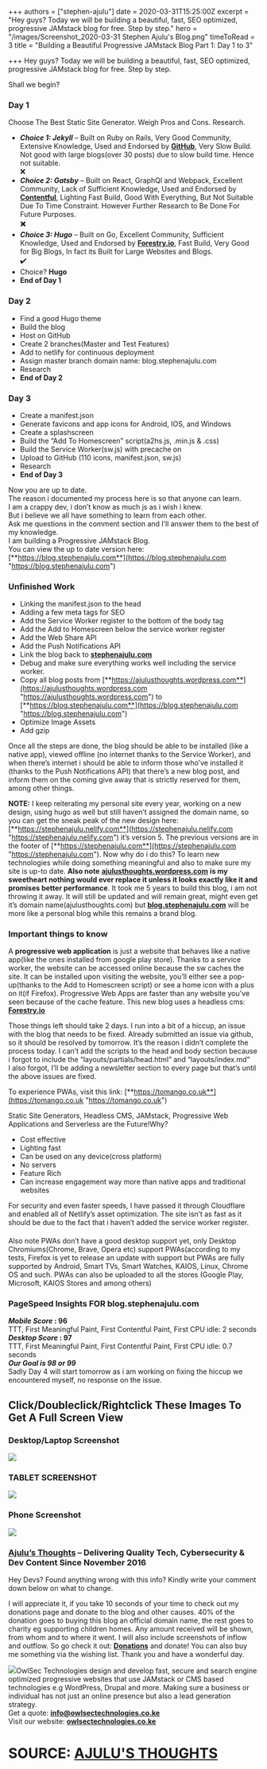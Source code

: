 +++
authors = ["stephen-ajulu"]
date = 2020-03-31T15:25:00Z
excerpt = "Hey guys? Today we will be building a beautiful, fast, SEO optimized, progressive JAMstack blog for free. Step by step."
hero = "/images/Screenshot_2020-03-31 Stephen Ajulu's Blog.png"
timeToRead = 3
title = "Building a Beautiful Progressive JAMstack Blog Part 1: Day 1 to 3"

+++
Hey guys? Today we will be building a beautiful, fast, SEO optimized, progressive JAMstack blog for free. Step by step.

Shall we begin?

### **Day 1**

Choose The Best Static Site Generator. Weigh Pros and Cons. Research.

* **_Choice 1: Jekyll_** – Built on Ruby on Rails, Very Good Community, Extensive Knowledge, Used and Endorsed by [**GitHub**](https://github.com), Very Slow Build. Not good with large blogs(over 30 posts) due to slow build time. Hence not suitable.  
  ❌
* **_Choice 2: Gatsby_** – Built on React, GraphQl and Webpack, Excellent Community, Lack of Sufficient Knowledge, Used and Endorsed by [**Contentful**](https://contentful.com), Lighting Fast Build, Good With Everything, But Not Suitable Due To Time Constraint. However Further Research to Be Done For Future Purposes.   
  ✖️
* **_Choice 3: Hugo_** – Built on Go, Excellent Community, Sufficient Knowledge, Used and Endorsed by [**Forestry.io**](https://forestry.io), Fast Build, Very Good for Big Blogs, In fact its Built for Large Websites and Blogs.  
  ✔️
* Choice? **Hugo**
* **End of Day 1**

### **Day 2**

* Find a good Hugo theme
* Build the blog
* Host on GitHub
* Create 2 branches(Master and Test Features)
* Add to netlify for continuous deployment
* Assign master branch domain name: blog.stephenajulu.com
* Research
* **End of Day 2**

### **Day 3**

* Create a manifest.json
* Generate favicons and app icons for Android, IOS, and Windows
* Create a splashscreen
* Build the “Add To Homescreen” script(a2hs.js, .min.js & .css)
* Build the Service Worker(sw.js) with precache on
* Upload to GitHub (110 icons, manifest.json, sw.js)
* Research
* **End of Day 3**

Now you are up to date.   
The reason i documented my process here is so that anyone can learn.  
I am a crappy dev, i don’t know as much js as i wish i knew.  
But i believe we all have something to learn from each other.  
Ask me questions in the comment section and I’ll answer them to the best of my knowledge.  
I am building a Progressive JAMstack Blog.  
You can view the up to date version here: [**https://blog.stephenajulu.com**](https://blog.stephenajulu.com "https://blog.stephenajulu.com")

### **Unfinished Work**

* Linking the manifest.json to the head
* Adding a few meta tags for SEO
* Add the Service Worker register to the bottom of the body tag
* Add the Add to Homescreen below the service worker register
* Add the Web Share API
* Add the Push Notifications API
* Link the blog back to [**stephenajulu.com**](https://stephenajulu.com)
* Debug and make sure everything works well including the service worker.
* Copy all blog posts from [**https://ajulusthoughts.wordpress.com**](https://ajulusthoughts.wordpress.com "https://ajulusthoughts.wordpress.com") to [**https://blog.stephenajulu.com**](https://blog.stephenajulu.com "https://blog.stephenajulu.com")
* Optimize Image Assets
* Add gzip

Once all the steps are done, the blog should be able to be installed (like a native app), viewed offline (no internet thanks to the Service Worker), and when there’s internet i should be able to inform those who’ve installed it (thanks to the Push Notifications API) that there’s a new blog post, and inform them on the coming give away that is strictly reserved for them, among other things.

**NOTE:** I keep reiterating my personal site every year, working on a new design, using hugo as well but still haven’t assigned the domain name, so you can get the sneak peak of the new design here: [**https://stephenajulu.nelify.com**](https://stephenajulu.nelify.com "https://stephenajulu.nelify.com") it’s version 5. The previous versions are in the footer of [**https://stephenajulu.com**](https://stephenajulu.com "https://stephenajulu.com"). Now why do i do this? To learn new technologies while doing something meaningful and also to make sure my site is up-to date. **Also note** [**ajulusthoughts.wordpress.com**](https://ajulusthoughts.wordpress.com) **is my sweetheart nothing would ever replace it unless it looks exactly like it and promises better performance**. It took me 5 years to build this blog, i am not throwing it away. It will still be updated and will remain great, might even get it’s domain name(ajulusthoughts.com) but [**blog.stephenajulu.com**](https://blog.stephenajulu.com) will be more like a personal blog while this remains a brand blog.

### **Important things to know**

A **progressive web application** is just a website that behaves like a native app(like the ones installed from google play store). Thanks to a service worker, the website can be accessed online because the sw caches the site. It can be installed upon visiting the website, you’ll either see a pop-up(thanks to the Add to Homescreen script) or see a home icon with a plus on it(if Firefox). Progressive Web Apps are faster than any website you’ve seen because of the cache feature. This new blog uses a headless cms: [**Forestry.io**](https://forestry.io)

  
Those things left should take 2 days. I run into a bit of a hiccup, an issue with the blog that needs to be fixed. Already submitted an issue via github, so it should be resolved by tomorrow. It’s the reason i didn’t complete the process today. I can’t add the scripts to the head and body section because i forgot to include the “layouts/partials/head.html” and “layouts/index.md”  
I also forgot, I’ll be adding a newsletter section to every page but that’s until the above issues are fixed.

To experience PWAs, visit this link: [**https://tomango.co.uk**](https://tomango.co.uk "https://tomango.co.uk")

  
Static Site Generators, Headless CMS, JAMstack, Progressive Web Applications and Serverless are the Future!Why?

* Cost effective
* Lighting fast
* Can be used on any device(cross platform)
* No servers
* Feature Rich
* Can increase engagement way more than native apps and traditional websites

  
For security and even faster speeds, I have passed it through Cloudflare and enabled all of Netlify’s asset optimization. The site isn’t as fast as it should be due to the fact that i haven’t added the service worker register.

#### 

Also note PWAs don’t have a good desktop support yet, only Desktop Chromiums(Chrome, Brave, Opera etc) support PWAs(according to my tests, Firefox is yet to release an update with support but PWAs are fully supported by Android, Smart TVs, Smart Watches, KAIOS, Linux, Chrome OS and such. PWAs can also be uploaded to all the stores (Google Play, Microsoft, KAIOS Stores and among others)

### PageSpeed Insights FOR blog.stephenajulu.com

**_Mobile Score_ : 96**  
TTT, First Meaningful Paint, First Contentful Paint, First CPU idle: 2 seconds  
**_Desktop Score_ : 97**  
TTT, First Meaningful Paint, First Contentful Paint, First CPU idle: 0.7 seconds  
**_Our Goal is 98 or 99_**  
Sadly Day 4 will start tomorrow as i am working on fixing the hiccup we encountered myself, no response on the issue.

## Click/Doubleclick/Rightclick These Images To Get A Full Screen View

### Desktop/Laptop Screenshot

![](https://ajulusthoughts.files.wordpress.com/2020/03/screenshot_2020-03-31-stephen-ajulus-blog-full.jpg?w=160)

### TABLET SCREENSHOT

![](https://ajulusthoughts.files.wordpress.com/2020/03/screenshot_2020-03-31-stephen-ajulus-blog-tablet.png?w=105)

### Phone Screenshot

![](https://ajulusthoughts.files.wordpress.com/2020/03/screenshot_2020-03-31-stephen-ajulus-blog-phone.png?w=27)

### [**Ajulu’s Thoughts**](https://ajulusthoughts.wordpress.com) – Delivering Quality Tech, Cybersecurity & Dev Content Since November 2016

Hey Devs? Found anything wrong with this info? Kindly write your comment down below on what to change.

I will appreciate it, if you take 10 seconds of your time to check out my donations page and donate to the blog and other causes. 40% of the donation goes to buying this blog an official domain name, the rest goes to charity eg supporting children homes. Any amount received will be shown, from whom and to where it went. I will also include screenshots of inflow and outflow. So go check it out: [**Donations**](https://ajulusthoughts.wordpress.com/donate/) and donate! You can also buy me something via the wishing list. Thank you and have a wonderful day.

[![](https://ajulusthoughts.files.wordpress.com/2020/02/my-post38.png?w=1024)](https://owlsectechnologies.co.ke)OwlSec Technologies design and develop fast, secure and search engine optimized progressive websites that use JAMstack or CMS based technologies e.g WordPress, Drupal and more. Making sure a business or individual has not just an online presence but also a lead generation strategy.  
Get a quote: [**info@owlsectechnologies.co.ke**](mailto:info@owlsectechnologies.co.ke)  
Visit our website: [**owlsectechnologies.co.ke**](https://owlsectechnologies.co.ke)

# **SOURCE:** [**AJULU'S THOUGHTS**](https://ajulusthoughts.wordpress.com/2020/03/31/building-a-beautiful-progressive-jamstack-blog-part-1/)